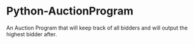 # Python-AuctionProgram
An Auction Program that will keep track of all bidders and will output the highest bidder after.
